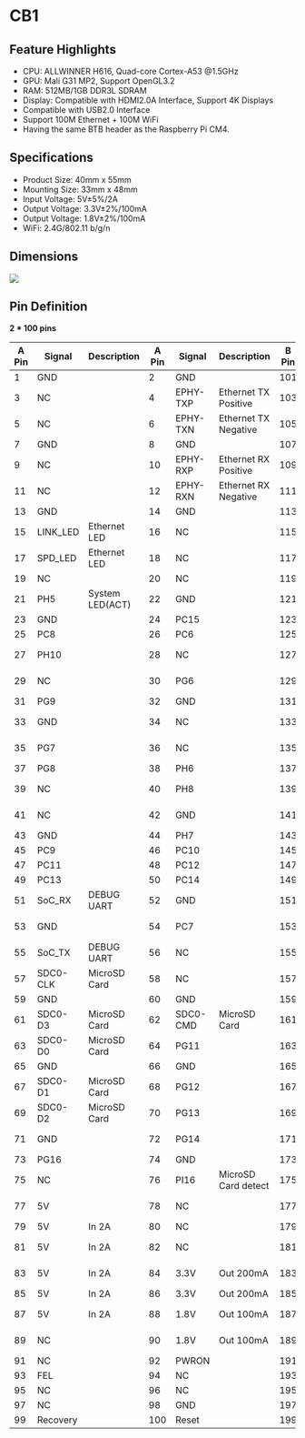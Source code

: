 # CB1

## Feature Highlights 

* CPU: ALLWINNER H616, Quad-core Cortex-A53 @1.5GHz
* GPU: Mali G31 MP2, Support OpenGL3.2
* RAM: 512MB/1GB DDR3L SDRAM
* Display: Compatible with HDMI2.0A Interface, Support 4K Displays
* Compatible with USB2.0 Interface
* Support 100M Ethernet + 100M WiFi
* Having the same BTB header as the Raspberry Pi CM4.

## Specifications 
* Product Size: 40mm x 55mm
* Mounting Size: 33mm x 48mm
* Input Voltage: 5V±5%/2A
* Output Voltage: 3.3V±2%/100mA
* Output Voltage: 1.8V±2%/100mA
* WiFi: 2.4G/802.11 b/g/n

## Dimensions
<img src=img/CB1Size.png/><br/>

## Pin Definition

**2 * 100 pins**

A Pin | Signal | Description | A Pin | Signal | Description | B Pin | Signal | Description | B Pin | Signal | Description 
-- | -- | -- | -- | -- | -- | -- | -- | -- | -- | -- | --
1 | GND | | 2 | GND | | 101 | NC | | 102 | NC |
3 | NC  | | 4 | EPHY-TXP  | Ethernet TX Positive | 103 | USB1-DM | Host USB1 | 104 | LineOut L |
5 | NC  | | 6 | EPHY-TXN  | Ethernet TX Negative | 105 | USB1-DP | Host USB1 | 106 | LineOut R |
7 | GND | | 8 | GND | | 107 | GND | | 108 | GND |
9 | NC  | | 10 | EPHY-RXP  | Ethernet RX Positive | 109 | NC | | 110 | NC |
11 | NC  | | 12 | EPHY-RXN  | Ethernet RX Negative | 111 | TV_OUT | CVBS OUT | 112 | NC |
13 | GND | | 14 | GND | | 113 | GND | | 114 | GND |
15 | LINK_LED | Ethernet LED | 16 | NC | | 115 | NC | | 116 | NC |
17 | SPD_LED | Ethernet LED | 18 | NC | | 117 | NC | | 118 | NC |
19 | NC | | 20 | NC | | 119 | GND | | 120 | GND |
21 | PH5 | System LED(ACT) | 22 | GND | | 121 | NC | | 122 | NC |
23 | GND | | 24 | PC15 | | 123 | NC | | 124 | NC |
25 | PC8 | | 26 | PC6 | | 125 | GND | | 126 | GND |
27 | PH10 | | 28 | NC | | 127 | NC | | 128 | USB3-DM | Host USB3
29 | NC | | 30 | PG6 | | 129 | NC | | 130 | USB3-DP | Host USB3
31 | PG9 | | 32 | GND | | 131 | GND | | 132 | GND |
33 | GND | | 34 | NC | | 133 | NC | | 134 | USB2-DM | Host USB2
35 | PG7 | | 36 | NC | | 135 | NC | | 136 | USB2-DP | Host USB3
37 | PG8 | | 38 | PH6 | | 137 | GND | | 138 | GND |
39 | NC | | 40 | PH8 | | 139 | NC | | 140 | USB0-DM | OTG USB
41 | NC | | 42 | GND | | 141 | NC | | 142 | USB0-DP | OTG USB
43 | GND | | 44 | PH7 | | 143 | NC | | 144 | GND |
45 | PC9 | | 46 | PC10 | | 145 | NC | | 146 | NC |
47 | PC11 | | 48 | PC12 | | 147 | NC | | 148 | NC |
49 | PC13 | | 50 | PC14 | | 149 | NC | | 150 | GND |
51 | SoC_RX | DEBUG UART | 52 | GND | | 151 | HCEC | HDMI CEC | 152 | NC |
53 | GND | | 54 | PC7 | | 153 | HHPD | HDMI HotPlug | 154 | NC |
55 | SoC_TX | DEBUG UART | 56 | NC | | 155 | GND | | 156 | GND |
57 | SDC0-CLK | MicroSD Card | 58 | NC | | 157 | NC | | 158 | NC |
59 | GND | | 60 | GND | | 159 | NC | | 160 | NC |
61 | SDC0-D3 | MicroSD Card | 62 | SDC0-CMD | MicroSD Card | 161 | GND | | 162 | GND |
63 | SDC0-D0 | MicroSD Card | 64 | PG11 | | 163 | NC | | 164 | NC |
65 | GND | | 66 | GND | | 165 | NC | | 166 | NC |
67 | SDC0-D1 | MicroSD Card | 68 | PG12 | | 167 | GND | | 168 | GND |
69 | SDC0-D2 | MicroSD Card | 70 | PG13 | | 169 | NC | | 170 | HTX2P | HDMI TX2 Positive
71 | GND | | 72 | PG14 | | 171 | NC | | 172 | HTX2N | HDMI TX2 Negative
73 | PG16 | | 74 | GND | | 173 | GND | | 174 | GND |
75 | NC | | 76 | PI16 | MicroSD Card detect | 175 | NC | | 176 | HTX1P | HDMI TX1 Positive
77 | 5V | | 78 | NC | | 177 | NC | | 178 | HTX1N | HDMI TX1 Negative
79 | 5V | In 2A | 80 | NC | | 179 | GND | | 180 | GND |
81 | 5V | In 2A | 82 | NC | | 181 | NC | | 182 | HTX0P | HDMI TX0 Positive
83 | 5V | In 2A | 84 | 3.3V | Out 200mA | 183 | NC | | 184 | HTX0N | HDMI TX0 Negative
85 | 5V | In 2A | 86 | 3.3V | Out 200mA | 185 | GND | | 186 | GND |
87 | 5V | In 2A | 88 | 1.8V | Out 100mA | 187 | NC | | 188 | HTXCP | HDMI CLK Positive
89 | NC | | 90 | 1.8V | Out 100mA | 189 | NC | | 190 | HTXCN | HDMI CLK Negative
91 | NC | | 92 | PWRON | | 191 | GND | | 192 | GND |
93 | FEL | | 94 | NC | | 193 | NC | | 194 | NC |
95 | NC | | 96 | NC | | 195 | NC | | 196 | NC |
97 | NC | | 98 | GND | | 197 | GND | | 198 | GND |
99 | Recovery | | 100 | Reset | | 199 | HSDA | HDMI I2C | 200 | HSCL | HDMI I2C


